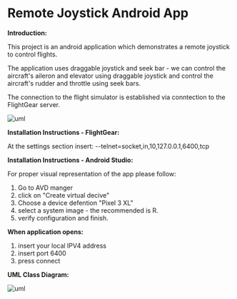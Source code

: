 # Remote Joystick Android App

**Introduction:**

This project is an android application which demonstrates a remote joystick to control flights.

The application uses draggable joystick and seek bar - we can control the aircraft's aileron and elevator using draggable joystick and control the aircraft's rudder and throttle using seek bars.

The connection to the flight simulator is established via conntection to the FlightGear server.


![uml](https://lh3.googleusercontent.com/ZboZYH5ZJF25J4rK7BVp5pPcJiJ_aXkwO-H1p1vMqTMcVtRt-8Rs6PV3axLJD0xRl1an3rs7Pnnvt8D46pXf1luXOcpT3ZTBdWyp0OSrQx-Y5Jro5cecuEifirIKlT9FVZ3keHSpmSXhwZ0ecnaq-OOR6I5Yp7abLmPQWq5ap4YZ-fR8Fjmj7VHgqluCWwhu5zi22P0nfvPRvA3f2kIawGNV2CNVcjTjdcydZ5KUVGcGPLhPZfn2mvi60qUPPzOqofq6kxbnEiQYxrOx7DAxUBtix77zb53kJE0sA4hKmCve9TtvQYKYH75gjMMaM5pcU__cS2oA_8ZAGHda77iAgpG3T8h1VX495spEQ2fDNFgpoBxm6yCUEootnlRD8FcJVWTylWsS4xV2RmtJB0HJQpoOubPbF4BRSqkJGpLV7FWI-SnPG3lD2O0mZpFkOJiTA6o06UxtUkOzQPMA2cyKH8W9APLlU8c1kYUqayZD1WXK1meLUQq_Na83agLrxOhvhc3EeijbboFjnXsqY7x8O1U3gH4DxAghOgSFp7UA8eca2YRzWeqjdd6Ydr3ZJqtHh5-eFgLcYz-NEvSRwCNeTgt6f_tviGLRapGyFu7ea6JbHBBi_9heQRSTm-Kb8mBCa_H3EM4y3GOXOhRGJ1BElYA-r5SDFf-Tgno2Z77AD5y5KInqV_gE5INSJmSh3WDjO9sCfhsvs7QdxekBob7iLxaa2g=w412-h830-no?authuser=0)




**Installation Instructions - FlightGear:**

At the settings section insert:
--telnet=socket,in,10,127.0.0.1,6400,tcp

**Installation Instructions - Android Studio:**

For proper visual representation of the app please follow:
1. Go to AVD manger 
2. click on "Create virtual decive" 
3. Choose a device defention "Pixel 3 XL" 
4. select a system image - the recommended is R. 
5. verify configuration and finish.

**When application opens:**
1. insert your local IPV4 address
2. insert port 6400
3. press connect




**UML Class Diagram:**

![uml](https://lh3.googleusercontent.com/HI6n5T41G0gWJJ8qhW5WhzwqQdhdjtLbVf055qQ42VxQd2EfXEZSkIoy9-GAwOUZ24ubXHVJ07mpxn-dhyASKp5vzDeVF5VzH7H0DuFVn6cHAg8IkYWGcAeA9LAK22MWSmVlgCIWtaQ8kIcbDR1lHTKisvHNcmmfgnezeizko36bMSQvrFClPdZ-XBNcuExQ4uqdzZ-03KZc-Qii9nXlFDRIEQEl0rkJ--M6qX2zhdXJh6LdjgSTXVEX9mrVoMbhDJ4iXq7U38eAr33Wc7VYdLvhb5I3XTMOZ4tbjlplL9djmqrlYADWsKq05GsCdTfdT4Vt0q42Bn6w4SzUOXfS16EKu4VhyddAL5Q6UofRh0YemHr_h8xGZ3sGDjzloxbkTD2Zor6p3QynwP1zk64GGusZRlVBSN7f5EBD51a7cWWNo-Qrah9O0C0E0-6imiklse3bWaX6zEP3Y0lK5-sU2VOpOQRCWwGyQQKEVpem_mk3B60ghf46hLaNBMkZpooBVb4rXwhrjdS7j-dwsqXyPh0kAhHvzY0sfWtW5IXqgI4dVLZ5HkPxefWZIUun71tY2Im8IHYFItFXRrXWFp_r3ALZXDqRMdyWQa63uSvBPKRqFJZRW1vXZJ_PqsjQnJ9x5K4pgGAEQlB2k0C3dZeO8j9XFkvBsHDGb10P40MnbQh_APbSgxYi3-NKRRUIirbKKb0sAmitVVkpt68R9wTVGJ7g7A=w1255-h673-no?authuser=0)






